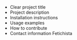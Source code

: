 - Clear project title
- Project description
- Installation instructions
- Usage examples
- How to contribute
- Contact information
Fetichista


